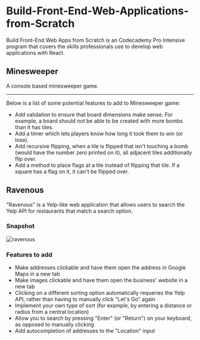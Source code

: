 # Build-Front-End-Web-Applications-from-Scratch
Build Front-End Web Apps from Scratch is an Codecademy Pro Intensive program that covers the skills professionals use to develop web applications with React. 

## Minesweeper
A console based minesweeper game.

***
Below is a list of some potential features to add to Minesweeper game:
* Add validation to ensure that board dimensions make sense. For example, a board should not be able to be created with more bombs than it has tiles.
* Add a timer which lets players know how long it took them to win (or lose).
* Add recursive flipping, when a tile is flipped that isn't touching a bomb (would have the number zero printed on it), all adjacent tiles additionally flip over.
* Add a method to place flags at a tile instead of flipping that tile. If a square has a flag on it, it can't be flipped over.

## Ravenous
"Ravenous" is a Yelp-like web application that allows users to search the Yelp API for restaurants that match a search option.
### Snapshot
![ravenous](https://github.com/fengvyi/Build-Front-End-Web-Applications-from-Scratch/blob/master/Codecademy_Pro_Intensive/projects/ravenous/Screen%20Shot%202018-05-04%20at%2010.20.56%20PM.png)
### Features to add
* Make addresses clickable and have them open the address in Google Maps in a new tab
* Make images clickable and have them open the business' website in a new tab
* Clicking on a different sorting option automatically requeries the Yelp API, rather than having to manually click "Let's Go" again
* Implement your own type of sort (for example, by entering a distance or radius from a central location)
* Allow you to search by pressing "Enter" (or "Return") on your keyboard, as opposed to manually clicking
* Add autocompletion of addresses to the "Location" input
